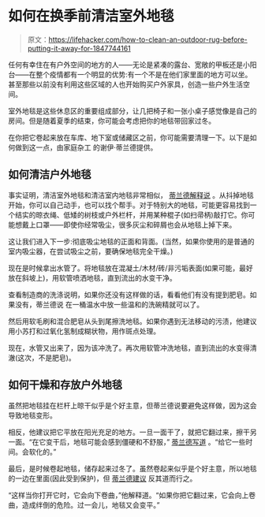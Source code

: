 # 如何在换季前清洁室外地毯

> 原文：<https://lifehacker.com/how-to-clean-an-outdoor-rug-before-putting-it-away-for-1847744161>

任何有幸住在有户外空间的地方的人——无论是紧凑的露台、宽敞的甲板还是小阳台——在整个疫情都有一个明显的优势:有一个不是在他们家里面的地方可以坐。甚至那些以前没有利用这些区域的人也开始购买户外家具，创造一些户外生活空间。



室外地毯是这些休息区的重要组成部分，让几把椅子和一张小桌子感觉像是自己的房间。但是随着夏季的结束，你可能会考虑把你的地毯带回家过冬。

在你把它卷起来放在车库、地下室或储藏区之前，你可能需要清理一下。以下是如何做到这一点，由家庭杂工 的谢伊·蒂兰德提供。

## 如何清洁户外地毯

事实证明，清洁室外地毯和清洁室内地毯非常相似， [蒂兰德解释说](https://www.familyhandyman.com/article/how-to-easily-clean-an-outdoor-rug/) 。从抖掉地毯开始，你可以自己动手，也可以找个帮手。对于特别大的地毯，可能更容易找到一个结实的晾衣绳、低矮的树枝或户外栏杆，并用某种棍子(如扫帚柄)敲打它。你可能想戴上口罩——即使你经常吸尘，很多灰尘和碎屑也会从地毯上掉下来。

这让我们进入下一步:彻底吸尘地毯的正面和背面。(当然，如果你使用的是普通的室内吸尘器，在尝试吸尘之前，要确保地毯完全干燥。)

现在是时候拿出水管了。将地毯放在混凝土/木材/砖/非污垢表面(如果可能，最好放在斜坡上)，用软管喷洒地毯，直到流出的水变干净。

查看制造商的洗涤说明，如果你还没有这样做的话，看看他们有没有提到肥皂。如果没有，蒂兰德说 在一桶温水中放一些温和的洗碗精就可以了。

然后用软毛刷和混合肥皂从头到尾擦洗地毯。如果你遇到无法移动的污渍，他建议用小苏打和过氧化氢制成糊状物，用作斑点处理。

现在，水管又出来了，因为该冲洗了。再次用软管冲洗地毯，直到流出的水变得清澈(这次，不是肥皂)。

## 如何干燥和存放户外地毯

虽然把地毯挂在栏杆上晾干似乎是个好主意，但蒂兰德说要避免这样做，因为这会导致地毯变形。

相反，他建议把它平放在阳光充足的地方。一旦一面干了，就把它翻过来，擦干另一面。“在它变干后，地毯可能会感到僵硬和不舒服，” [蒂兰德写道](https://www.familyhandyman.com/article/how-to-easily-clean-an-outdoor-rug/) 。“给它一些时间。会软化的。”

最后，是时候卷起地毯，储存起来过冬了。虽然卷起来似乎是个好主意，所以地毯的一边在里面(因此受到保护)，但 [蒂兰德建议](https://www.familyhandyman.com/article/how-to-easily-clean-an-outdoor-rug/) 反其道而行之。

“这样当你打开它时，它会向下卷曲，”他解释道。“如果你把它翻过来，它会向上卷曲，造成绊倒的危险。过一会儿，地毯又会变平。”